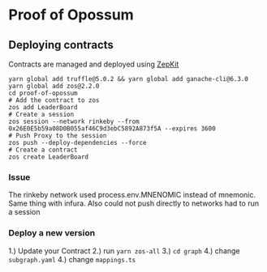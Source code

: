 # Proof of Opossum
## Deploying contracts
Contracts are managed and deployed using [ZepKit](https://docs.zeppelinos.org/docs/zepkit.html)

``` shell
yarn global add truffle@5.0.2 && yarn global add ganache-cli@6.3.0
yarn global add zos@2.2.0
cd proof-of-opossum
# Add the contract to zos
zos add LeaderBoard
# Create a session
zos session --network rinkeby --from 0x26E0E5b59a08D0B055af46C9d3ebC5892A873f5A --expires 3600
# Push Proxy to the session
zos push --deploy-dependencies --force
# Create a contract
zos create LeaderBoard
```

### Issue
The rinkeby network used process.env.MNENOMIC instead of mnemonic. Same thing
with infura. Also could not push directly to networks had to run a session


### Deploy a new version

1.) Update your Contract
2.) run `yarn zos-all`
3.) `cd graph`
4.) change `subgraph.yaml`
4.) change `mappings.ts`

